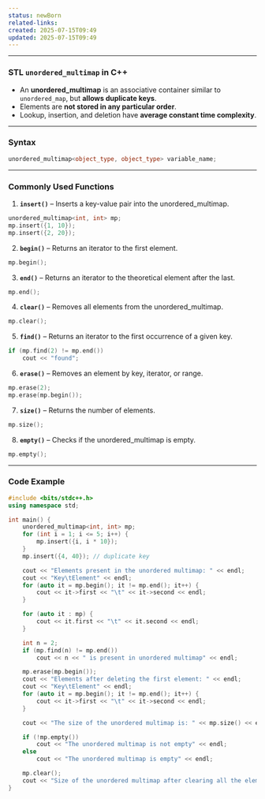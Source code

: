 ```yaml
---
status: newBorn
related-links: 
created: 2025-07-15T09:49
updated: 2025-07-15T09:49
---
```

---

### STL `unordered_multimap` in C++

- An **unordered_multimap** is an associative container similar to `unordered_map`, but **allows duplicate keys**.
- Elements are **not stored in any particular order**.
- Lookup, insertion, and deletion have **average constant time complexity**.

---

### Syntax
```cpp
unordered_multimap<object_type, object_type> variable_name;
```

---

### Commonly Used Functions

1. **`insert()`** – Inserts a key-value pair into the unordered_multimap.
```cpp
unordered_multimap<int, int> mp;
mp.insert({1, 10});
mp.insert({2, 20});
```

2. **`begin()`** – Returns an iterator to the first element.
```cpp
mp.begin();
```

3. **`end()`** – Returns an iterator to the theoretical element after the last.
```cpp
mp.end();
```

4. **`clear()`** – Removes all elements from the unordered_multimap.
```cpp
mp.clear();
```

5. **`find()`** – Returns an iterator to the first occurrence of a given key.
```cpp
if (mp.find(2) != mp.end())
    cout << "found";
```

6. **`erase()`** – Removes an element by key, iterator, or range.
```cpp
mp.erase(2);
mp.erase(mp.begin());
```

7. **`size()`** – Returns the number of elements.
```cpp
mp.size();
```

8. **`empty()`** – Checks if the unordered_multimap is empty.
```cpp
mp.empty();
```

---

### Code Example
```cpp
#include <bits/stdc++.h>
using namespace std;

int main() {
    unordered_multimap<int, int> mp;
    for (int i = 1; i <= 5; i++) {
        mp.insert({i, i * 10});
    }
    mp.insert({4, 40}); // duplicate key

    cout << "Elements present in the unordered multimap: " << endl;
    cout << "Key\tElement" << endl;
    for (auto it = mp.begin(); it != mp.end(); it++) {
        cout << it->first << "\t" << it->second << endl;
    }

    for (auto it : mp) {
        cout << it.first << "\t" << it.second << endl;
    }

    int n = 2;
    if (mp.find(n) != mp.end())
        cout << n << " is present in unordered multimap" << endl;

    mp.erase(mp.begin());
    cout << "Elements after deleting the first element: " << endl;
    cout << "Key\tElement" << endl;
    for (auto it = mp.begin(); it != mp.end(); it++) {
        cout << it->first << "\t" << it->second << endl;
    }

    cout << "The size of the unordered multimap is: " << mp.size() << endl;

    if (!mp.empty())
        cout << "The unordered multimap is not empty" << endl;
    else
        cout << "The unordered multimap is empty" << endl;

    mp.clear();
    cout << "Size of the unordered multimap after clearing all the elements: " << mp.size();
}

